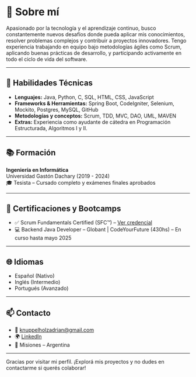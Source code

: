 # 🚀 Sobre mí

Apasionado por la tecnología y el aprendizaje continuo, busco constantemente nuevos desafíos donde pueda aplicar mis conocimientos, resolver problemas complejos y contribuir a proyectos innovadores. Tengo experiencia trabajando en equipo bajo metodologías ágiles como Scrum, aplicando buenas prácticas de desarrollo, y participando activamente en todo el ciclo de vida del software.

---

## 🧠 Habilidades Técnicas

- **Lenguajes:** Java, Python, C, SQL, HTML, CSS, JavaScript  
- **Frameworks & Herramientas:** Spring Boot, CodeIgniter, Selenium, Mockito, Postgres, MySQL, GitHub  
- **Metodologías y conceptos:** Scrum, TDD, MVC, DAO, UML, MAVEN  
- **Extras:** Experiencia como ayudante de cátedra en Programación Estructurada, Algoritmos I y II.

---

## 📚 Formación

**Ingeniería en Informática**  
Universidad Gastón Dachary (2019 - 2024)  
🎓 Tesista – Cursado completo y exámenes finales aprobados

---

## 🏅 Certificaciones y Bootcamps

- ✅ Scrum Fundamentals Certified (SFC™) – [Ver credencial](https://www.scrumstudy.com/certification/verify?type=SFC&number=1020480)
- 💻 Backend Java Developer – Globant | CodeYourFuture (430hs) – En curso hasta mayo 2025

---

## 🌐 Idiomas

- Español (Nativo)  
- Inglés (Intermedio)  
- Portugués (Avanzado)  

---

## 📫 Contacto

- 📧 knuppelholzadrian@gmail.com  
- 🌍 [LinkedIn](https://www.linkedin.com/in/adrian-knuppelholz)  
- 📍 Misiones – Argentina

---

Gracias por visitar mi perfil. ¡Explorá mis proyectos y no dudes en contactarme si querés colaborar!
